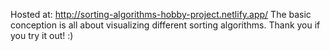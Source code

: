 Hosted at: http://sorting-algorithms-hobby-project.netlify.app/
The basic conception is all about visualizing different sorting algorithms.
Thank you if you try it out! :)

